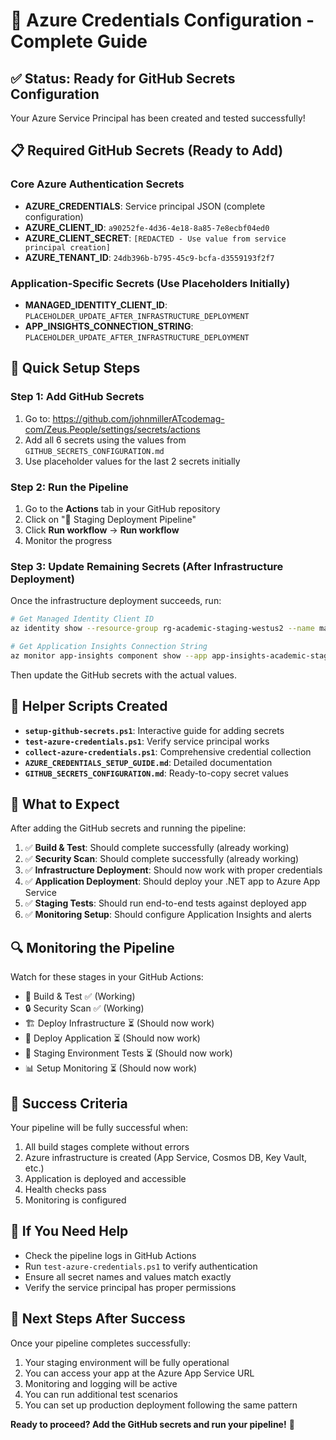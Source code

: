 # 🚀 Azure Credentials Configuration - Complete Guide

## ✅ Status: Ready for GitHub Secrets Configuration

Your Azure Service Principal has been created and tested successfully!

## 📋 Required GitHub Secrets (Ready to Add)

### Core Azure Authentication Secrets
- **AZURE_CREDENTIALS**: Service principal JSON (complete configuration)
- **AZURE_CLIENT_ID**: `a90252fe-4d36-4e18-8a85-7e8ecbf04ed0`
- **AZURE_CLIENT_SECRET**: `[REDACTED - Use value from service principal creation]`
- **AZURE_TENANT_ID**: `24db396b-b795-45c9-bcfa-d3559193f2f7`

### Application-Specific Secrets (Use Placeholders Initially)
- **MANAGED_IDENTITY_CLIENT_ID**: `PLACEHOLDER_UPDATE_AFTER_INFRASTRUCTURE_DEPLOYMENT`
- **APP_INSIGHTS_CONNECTION_STRING**: `PLACEHOLDER_UPDATE_AFTER_INFRASTRUCTURE_DEPLOYMENT`

## 🎯 Quick Setup Steps

### Step 1: Add GitHub Secrets
1. Go to: https://github.com/johnmillerATcodemag-com/Zeus.People/settings/secrets/actions
2. Add all 6 secrets using the values from `GITHUB_SECRETS_CONFIGURATION.md`
3. Use placeholder values for the last 2 secrets initially

### Step 2: Run the Pipeline
1. Go to the **Actions** tab in your GitHub repository
2. Click on "🚀 Staging Deployment Pipeline"
3. Click **Run workflow** → **Run workflow**
4. Monitor the progress

### Step 3: Update Remaining Secrets (After Infrastructure Deployment)
Once the infrastructure deployment succeeds, run:
```bash
# Get Managed Identity Client ID
az identity show --resource-group rg-academic-staging-westus2 --name managed-identity-academic-staging-2ymnmfmrvsb3w --query clientId --output tsv

# Get Application Insights Connection String
az monitor app-insights component show --app app-insights-academic-staging-2ymnmfmrvsb3w --resource-group rg-academic-staging-westus2 --query connectionString --output tsv
```

Then update the GitHub secrets with the actual values.

## 🔧 Helper Scripts Created

- **`setup-github-secrets.ps1`**: Interactive guide for adding secrets
- **`test-azure-credentials.ps1`**: Verify service principal works
- **`collect-azure-credentials.ps1`**: Comprehensive credential collection
- **`AZURE_CREDENTIALS_SETUP_GUIDE.md`**: Detailed documentation
- **`GITHUB_SECRETS_CONFIGURATION.md`**: Ready-to-copy secret values

## 🎉 What to Expect

After adding the GitHub secrets and running the pipeline:

1. ✅ **Build & Test**: Should complete successfully (already working)
2. ✅ **Security Scan**: Should complete successfully (already working)  
3. ✅ **Infrastructure Deployment**: Should now work with proper credentials
4. ✅ **Application Deployment**: Should deploy your .NET app to Azure App Service
5. ✅ **Staging Tests**: Should run end-to-end tests against deployed app
6. ✅ **Monitoring Setup**: Should configure Application Insights and alerts

## 🔍 Monitoring the Pipeline

Watch for these stages in your GitHub Actions:
- 🔨 Build & Test ✅ (Working)
- 🔒 Security Scan ✅ (Working)
- 🏗️ Deploy Infrastructure ⏳ (Should now work)
- 🚀 Deploy Application ⏳ (Should now work)
- 🧪 Staging Environment Tests ⏳ (Should now work)
- 📊 Setup Monitoring ⏳ (Should now work)

## 🎯 Success Criteria

Your pipeline will be fully successful when:
1. All build stages complete without errors
2. Azure infrastructure is created (App Service, Cosmos DB, Key Vault, etc.)
3. Application is deployed and accessible
4. Health checks pass
5. Monitoring is configured

## 🚨 If You Need Help

- Check the pipeline logs in GitHub Actions
- Run `test-azure-credentials.ps1` to verify authentication
- Ensure all secret names and values match exactly
- Verify the service principal has proper permissions

## 🎊 Next Steps After Success

Once your pipeline completes successfully:
1. Your staging environment will be fully operational
2. You can access your app at the Azure App Service URL
3. Monitoring and logging will be active
4. You can run additional test scenarios
5. You can set up production deployment following the same pattern

**Ready to proceed? Add the GitHub secrets and run your pipeline!** 🚀
